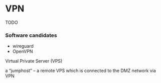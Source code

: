 # VPN

TODO

### Software candidates
- wireguard
- OpenVPN


Virtual Private Server (VPS) 

 a “jumphost” – a remote VPS which is connected to the DMZ network via VPN